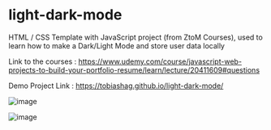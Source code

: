 # light-dark-mode
HTML / CSS Template with JavaScript project (from ZtoM Courses), used to learn how to make a Dark/Light Mode and store user data locally

Link to the courses : https://www.udemy.com/course/javascript-web-projects-to-build-your-portfolio-resume/learn/lecture/20411609#questions

Demo Project Link : https://tobiashag.github.io/light-dark-mode/

![image](https://user-images.githubusercontent.com/71271962/210907537-e55c21d2-4d99-4d79-a1ea-d0ffde66eadb.png)

![image](https://user-images.githubusercontent.com/71271962/210907565-a5a7dc7e-858c-4230-9249-bca5b31692d2.png)
